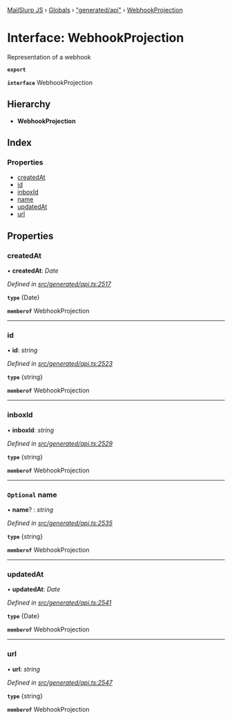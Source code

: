 [MailSlurp JS](../README.md) › [Globals](../globals.md) › ["generated/api"](../modules/_generated_api_.md) › [WebhookProjection](_generated_api_.webhookprojection.md)

# Interface: WebhookProjection

Representation of a webhook

**`export`** 

**`interface`** WebhookProjection

## Hierarchy

* **WebhookProjection**

## Index

### Properties

* [createdAt](_generated_api_.webhookprojection.md#createdat)
* [id](_generated_api_.webhookprojection.md#id)
* [inboxId](_generated_api_.webhookprojection.md#inboxid)
* [name](_generated_api_.webhookprojection.md#optional-name)
* [updatedAt](_generated_api_.webhookprojection.md#updatedat)
* [url](_generated_api_.webhookprojection.md#url)

## Properties

###  createdAt

• **createdAt**: *Date*

*Defined in [src/generated/api.ts:2517](https://github.com/mailslurp/mailslurp-client-ts-js/blob/e9348f1/src/generated/api.ts#L2517)*

**`type`** {Date}

**`memberof`** WebhookProjection

___

###  id

• **id**: *string*

*Defined in [src/generated/api.ts:2523](https://github.com/mailslurp/mailslurp-client-ts-js/blob/e9348f1/src/generated/api.ts#L2523)*

**`type`** {string}

**`memberof`** WebhookProjection

___

###  inboxId

• **inboxId**: *string*

*Defined in [src/generated/api.ts:2529](https://github.com/mailslurp/mailslurp-client-ts-js/blob/e9348f1/src/generated/api.ts#L2529)*

**`type`** {string}

**`memberof`** WebhookProjection

___

### `Optional` name

• **name**? : *string*

*Defined in [src/generated/api.ts:2535](https://github.com/mailslurp/mailslurp-client-ts-js/blob/e9348f1/src/generated/api.ts#L2535)*

**`type`** {string}

**`memberof`** WebhookProjection

___

###  updatedAt

• **updatedAt**: *Date*

*Defined in [src/generated/api.ts:2541](https://github.com/mailslurp/mailslurp-client-ts-js/blob/e9348f1/src/generated/api.ts#L2541)*

**`type`** {Date}

**`memberof`** WebhookProjection

___

###  url

• **url**: *string*

*Defined in [src/generated/api.ts:2547](https://github.com/mailslurp/mailslurp-client-ts-js/blob/e9348f1/src/generated/api.ts#L2547)*

**`type`** {string}

**`memberof`** WebhookProjection
